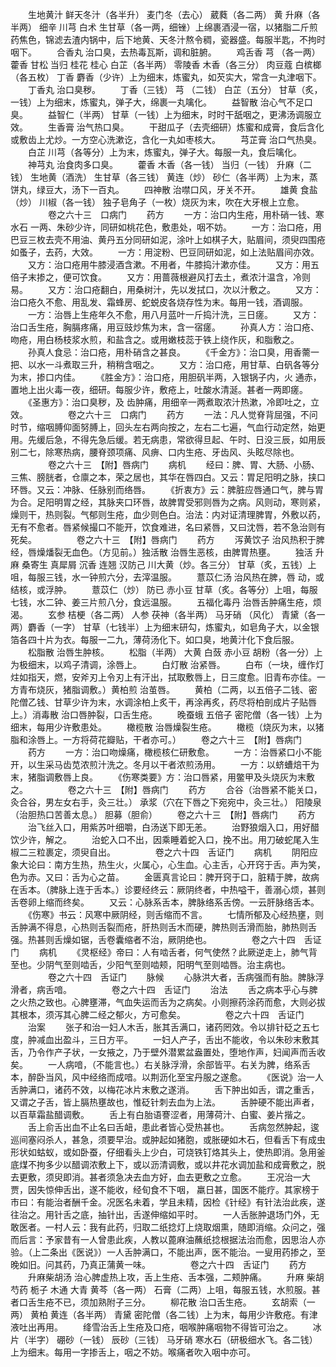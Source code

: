 <!-- { "loadSidebar": true } -->
　　生地黄汁 鲜天冬汁（各半升） 麦门冬（去心） 葳蕤（各二两） 黄 升麻（各半两） 细辛 川芎 白术 生甘草（各一两，细锉）上绵裹酒浸一宿，以猪脂二斤煎药焦色，锦滤去渣内锅中，后下地黄、天冬汁熬令稠，瓷器盛。每服半匙，不拘时咽下。
　　合香丸 治口臭，去热毒瓦斯，调和脏腑。
　　鸡舌香 芎 （各一两） 藿香 甘松 当归 桂花 桂心 白芷（各半两） 零陵香 木香（各三分） 肉豆蔻 白槟榔（各五枚） 丁香 麝香（少许）上为细末，炼蜜丸，如芡实大，常含一丸津咽下。
　　丁香丸 治口臭秽。
　　丁香（三钱） 芎 （二钱） 白芷（五分） 甘草（炙，一钱）上为细末，炼蜜丸，弹子大，绵裹一丸噙化。
　　益智散 治心气不足口臭。
　　益智仁（半两） 甘草（一钱）上为细末，时时干舐咽之，更沸汤调服立效。
　　生香膏 治气热口臭。
　　干甜瓜子（去壳细研）炼蜜和成膏，食后含化或敷齿上尤炒。一方空心洗漱讫，含化一丸如枣核大。
　　芎芷膏 治口气热臭。
　　白芷 川芎（各等分）上为末，炼蜜丸，弹子大。每服一丸，食后噙化。
　　神芎丸 治食肉多口臭。
　　藿香 木香（各一钱） 当归（一钱） 升麻（二钱） 生地黄（酒洗） 生甘草（各三钱） 黄连（炒） 砂仁（各半两）上为末，蒸饼丸，绿豆大，汤下一百丸。
　　四神散 治噤口风，牙关不开。
　　雄黄 食盐（炒） 川椒（各一钱） 独子皂角子（一枚）烧灰为末，吹在大牙根上立愈。
　　
　　卷之六十三　口病门
　　药方
　　一方：治口内生疮，用朴硝一钱、寒水石 一两、朱砂少许，同研如桃花色，敷患处，咽不妨。
　　一方：治口疮，用巴豆三枚去壳不用油、黄丹五分同研如泥，涂叶上如棋子大，贴眉间，须臾四围疮如蚤子，去药，大效。
　　一方：用淀粉、巴豆同研如泥，如上法贴眉间亦效。
　　又方：治口疮用牛膝浸酒含漱。不用者，牛膝捣汁漱亦佳。
　　又方：用五倍子末掺之，便可饮食。
　　又方：用蔷薇根避风打去土，煮浓汁温含，冷则易。
　　又方：治口疮翻白，用桑树汁，先以发拭口，次以汁敷之。
　　又方：治口疮久不愈、用乱发、霜蜂房、蛇蜕皮各烧存性为末。每用一钱，酒调服。
　　一方：治唇上生疮年久不愈，用八月蓝叶一斤捣汁洗，三日瘥。
　　又方：治口舌生疮，胸膈疼痛，用豆豉炒焦为末，含一宿瘥。
　　孙真人方：治口疮、吻疮，用白杨枝浆水煎，和盐含之。或用嫩枝蕊于铁上绕作灰，和脂敷之。
　　孙真人食忌：治口疮，用朴硝含之甚良。
　　《千金方》：治口臭，用香薷一把、以水一斗煮取三升，稍稍含咽之。
　　又方：治口疮，用甘草、白矾各等分为末，掺口内佳。
　　《胜金方》：治口疮，用胆矾半两，入银锅子内，火 通赤，置地上出火毒一夜，细研。每服少许，敷疮上，吐酸水清涎。甚者一两即瘥。
　　《圣惠方》：治口臭秽，及 齿肿痛，用细辛一两煮取浓汁热漱，冷即吐之，立效。
　　
　　卷之六十三　口病门
　　药方
　　一法：凡人觉脊背屈强，不问时节，缩咽膊仰面努膊上，回头左右两向按之，左右二七遍，气血行动定然，始更用。先缓后急，不得先急后缓。若无病患，常欲得旦起、午时、日没三辰，如用辰别二七，除寒热病，腰脊颈项痛、风痹、口内生疮、牙齿风、头眩尽除也。
　　
　　卷之六十三　【附】唇病门
　　病机
　　经曰：脾、胃、大肠、小肠、三焦、膀胱者，仓廪之本，荣之居也，其华在唇四白。又云：胃足阳明之脉，挟口环唇。又云：冲脉、任脉别而络唇。
　　《折衷方》云：脾脏应唇通口气，脾与胃为合。足阳明胃之经，其脉夹口环唇，故脾胃受邪则唇为之病。风则动，寒则紧，燥则干，热则裂。气郁则生疮，血少则色白。治法：内对证清理脾胃，外敷以药，无有不愈者。唇紧候撮口不能开，饮食难进，名曰紧唇，又曰沈唇，若不急治则有死矣。
　　
　　卷之六十三　【附】唇病门
　　药方
　　泻黄饮子 治风热积于脾经，唇燥燔裂无血色。（方见前。）独活散 治唇生恶核，由脾胃热壅。
　　独活 升麻 桑寄生 真犀屑 沉香 连翘 汉防己 川大黄（炒。各三分） 甘草（炙，五钱）上咀，每服三钱，水一钟煎六分，去滓温服。
　　薏苡仁汤 治风热在脾，唇 动，或结核，或浮肿。
　　薏苡仁（炒） 防已 赤小豆 甘草（炙。各等分）上咀，每服七钱，水二钟、姜三片煎八分，食远温服。
　　五福化毒丹 治唇舌肿痛生疮，烦渴。
　　玄参 桔梗（各二两） 人参 茯神（各半两） 马牙硝 （风化） 青黛（各一两）麝香（一字） 甘草（七钱半）上为细末研勾，炼蜜丸，如皂角子大，以金银箔各四十片为衣。每服一二九，薄荷汤化下。如口臭，地黄汁化下食后服。
　　松脂散 治唇生肿核。
　　松脂（半两） 大黄 白蔹 赤小豆 胡粉（各一分）上为极细末，以鸡子清调，涂唇上。
　　白灯散 治紧唇。
　　白布（一块，缠作灯炷如指天，燃，安斧刃上令刃上有汗出，拭取敷唇上，日三度愈。旧青布亦佳。一方青布烧灰，猪脂调敷。）黄柏煎 治茧唇。
　　黄柏（二两，以五倍子二钱、密陀僧乙钱、甘草少许为末，水调涂柏上炙干，再涂再炙，药尽将柏剖成片子贴唇上。）消毒散 治口唇肿裂，口舌生疮。
　　晚蚕蛾 五倍子 密陀僧（各一钱）上为细末，每用少许敷患处。
　　橄榄散 治唇燥裂生疮。
　　橄榄（烧灰为末，以猪脂和涂唇上。一方将荷花瓣贴，干者亦可。）
　　卷之六十三　【附】唇病门
　　药方
　　一方：治口吻燥痛，橄榄核仁研敷愈。
　　一方：治唇紧口小不能开，以生采马齿苋浓煎汁洗之。冬月以干者浓煎汤用。
　　一方：以蛴螬焙干为末，猪脂调敷唇上良。
　　《伤寒类要》方：治口唇紧，用鳖甲及头烧灰为末敷之。
　　
　　卷之六十三　【附】唇病门
　　药方
　　合谷（治唇紧不能关口，灸合谷，男左女右手，灸三壮。） 承浆（穴在下唇之下宛宛中，灸三壮。） 阳陵泉（治胆热口苦善太息。） 胆募（胆俞）
　　卷之六十三　【附】唇病门
　　药方
　　治飞丝入口，用紫苏叶细嚼，白汤送下即无恙。
　　治野狼烟入口，用好醋饮少许，解之。
　　治蛇入口不出，因乘睡着蛇入口，挽不出。用刀破蛇尾入生椒二三粒裹定，须臾自出。
　　
　　卷之六十四　舌证门
　　病机
　　阴阳应象大论曰：南方生热，热生火，火属心，心生血。心主舌，心开窍于舌。声为笑，色为赤。又曰：舌为心之苗。
　　金匮真言论曰：脾开窍于口，脏精于脾，故病在舌本。（脾脉上连于舌本。）诊要经终云：厥阴终者，中热嗌干，善溺心烦，甚则舌卷卵上缩而终矣。
　　又云：心脉系舌本，脾脉络系舌傍。一云肝脉络舌本。
　　《伤寒》书云：风寒中厥阴经，则舌缩而不言。
　　七情所郁及心经热壅，则舌肿满不得息，心热则舌裂而疮，肝热则舌木而硬，脾热则舌滑而胎，肺热则舌强。热甚则舌燥如锯，舌卷囊缩者不治，厥阴绝也。
　　
　　卷之六十四　舌证门
　　病机
　　《灵枢经》帝曰：人有啮舌者，何气使然？此厥逆走上，肺气背至也。少阴气至则啮舌，少阳气至则啮颊，阳明气至则啮唇。治主病也。
　　
　　卷之六十四　舌证门
　　脉候
　　心脉洪大者，舌病强而有胎。脾脉浮滑者，病舌喑。
　　
　　卷之六十四　舌证门
　　治法
　　舌之病本乎心与脾之火热之致也。心脾壅滞，气血失运而舌为之病矣。小则擦药涂药而愈，大则必拔其根本，须泻其心脾二经之郁火，方可愈矣。
　　
　　卷之六十四　舌证门
　　治案
　　张子和治一妇人木舌，胀其舌满口，诸药罔效。令以排针砭之五七度，肿减血出盈斗，三日方平。
　　一妇人产子，舌出不能收，令以朱砂末敷其舌，乃令作产子状，一女掖之，乃于壁外潜累盆盎置处，堕地作声，妇闻声而舌收矣。
　　一人病喑，（不能言也。）右关脉浮滑，余部皆平。右关为脾，络系舌本，醉卧当风，风中经络而成喑。以荆沥化至宝丹服之遂愈。
　　《医说》治一人舌肿满口，诸药不效，以梅花冰片末敷之遂消。
　　舌下肿出如舌，谓之重舌，又谓之子舌，皆上膈热壅故也，惟砭针刺去血为上法。
　　舌肿硬不能出声者，以百草霜盐醋调敷。
　　舌上有白胎语謇涩者，用薄荷汁、白蜜、姜片揩之。
　　舌上俞舌出血不止名曰舌衄，患此者皆心受热甚也。
　　舌病忽然肿起，逡巡间塞闷杀人，甚急，须要早治。或肿起如猪胞，或胀硬如木石，但看舌下有成虫形状如蛄蚁，或如卧蚕，仔细看头上少白，可烧铁钉烙其头上，使热即消。急用釜底煤不拘多少以醋调浓敷上下，或以沥清调敷，或以井花水调加盐和成膏敷之，脱去更敷，须臾即消。甚者须急决去血方好，血去更敷之立愈。
　　王况治一大贾，因失惊伸舌出，遂不能收，经旬食不下咽， 羸日甚，国医不能疗。其家榜于市曰：有能治者酬千金。况医名未着，学且未精，因检《针经》有针法治此疾，遂往治之。用针舌之底，抽针出，舌遂伸缩如平时。
　　一人舌胀肿退场门外，无敢医者。一村人云：我有此药，归取二纸捻灯上烧取烟熏，随即消缩。众问之，强而后言：予家昔有一人曾患此疾，人教以蓖麻油蘸纸捻根据法治而愈，因思治人亦验。（上二条出《医说》）一人舌肿满口，不能出声，医不能治。一叟用药掺之，至晚如旧。问其药，乃真正蒲黄一味。
　　
　　卷之六十四　舌证门
　　药方
　　升麻柴胡汤 治心脾虚热上攻，舌上生疮、舌本强，二颊肿痛。
　　升麻 柴胡 芍药 栀子 木通 大青 黄芩（各一两） 石膏（二两）上咀，每服五钱，水煎服。甚者口舌生疮不已，须加熟附子三分。
　　柳花散 治口舌生疮。
　　玄胡索（一两） 黄柏 黄连（各半两） 青黛 密陀僧（各二钱）上为末，每用少许敷疮。有津液吐出再用。
　　绛雪治舌上生疮及口疮，咽喉肿痛咽物不得皆可治之。
　　冰片（半字） 硼砂（一钱） 辰砂（三钱） 马牙硝 寒水石（研极细水飞。各二钱）上为细末。每用一字掺舌上，咽之不妨。喉痛者吹入咽中亦可。
